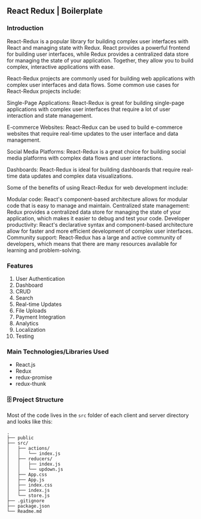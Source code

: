 ## React Redux | Boilerplate

### Introduction

React-Redux is a popular library for building complex user interfaces with React and managing state with Redux. React
provides a powerful frontend for building user interfaces, while Redux provides a centralized data store for managing
the state of your application. Together, they allow you to build complex, interactive applications with ease.

React-Redux projects are commonly used for building web applications with complex user interfaces and data flows. Some
common use cases for React-Redux projects include:

Single-Page Applications: React-Redux is great for building single-page applications with complex user interfaces that
require a lot of user interaction and state management.

E-commerce Websites: React-Redux can be used to build e-commerce websites that require real-time updates to the user
interface and data management.

Social Media Platforms: React-Redux is a great choice for building social media platforms with complex data flows and
user interactions.

Dashboards: React-Redux is ideal for building dashboards that require real-time data updates and complex data
visualizations.

Some of the benefits of using React-Redux for web development include:

Modular code: React's component-based architecture allows for modular code that is easy to manage and maintain.
Centralized state management: Redux provides a centralized data store for managing the state of your application, which
makes it easier to debug and test your code.
Developer productivity: React's declarative syntax and component-based architecture allow for faster and more efficient
development of complex user interfaces.
Community support: React-Redux has a large and active community of developers, which means that there are many resources
available for learning and problem-solving.

### Features

<ol>
<li>User Authentication</li>
<li>Dashboard</li>
<li>CRUD </li>
<li>Search</li>
<li>Real-time Updates</li>
<li>File Uploads</li>
<li>Payment Integration</li>
<li>Analytics</li>
<li>Localization</li>
<li>Testing</li>
</ol>

### Main Technologies/Libraries Used

<ul>
<li>React.js</li>
<li>Redux</li>
<li>redux-promise</li>
<li>redux-thunk</li>
</ul>

### 🗄️ Project Structure

Most of the code lives in the `src` folder of each client and server directory and looks like this:

````
.
├── public
├── src/
│   ├── actions/
│   │   └── index.js
│   ├── reducers/
│   │   ├── index.js
│   │   └── updown.js
│   ├── App.css
│   ├── App.js
│   ├── index.css
│   ├── index.js
│   └── store.js
├── .gitignore
├── package.json
└── Readme.md
````